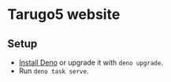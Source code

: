 # Tarugo5 website

## Setup

- [Install Deno](https://deno.land/#installation) or upgrade it with `deno upgrade`.
- Run `deno task serve`.

